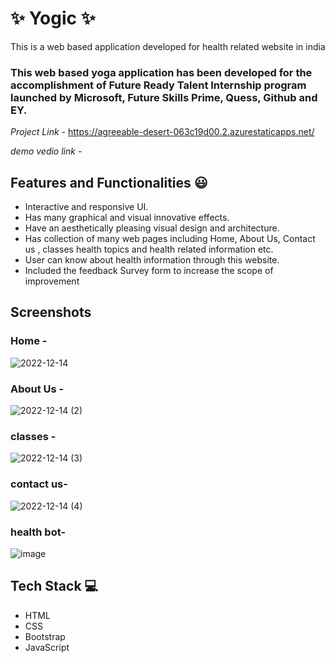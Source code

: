 # ✨ Yogic  ✨

This is a web based application developed for health related website in india

### This web based yoga application has been developed for the accomplishment of Future Ready Talent Internship program launched by Microsoft, Future Skills Prime, Quess, Github and EY.


*Project Link* - https://agreeable-desert-063c19d00.2.azurestaticapps.net/


*demo vedio link* -

## Features and Functionalities 😃

- Interactive and responsive UI.
- Has many graphical and visual innovative effects.
- Have an aesthetically pleasing visual design and architecture.
- Has collection of many web pages including Home, About Us, Contact us , classes health topics and health related information etc.
- User can know about health information through this website.
- Included the feedback Survey form to increase the scope of improvement 

## Screenshots

 

### Home -

   ![2022-12-14](https://user-images.githubusercontent.com/115459156/207517316-79b73b01-3323-453b-92da-06e5ca5bcf75.png)


### About Us -


![2022-12-14 (2)](https://user-images.githubusercontent.com/115459156/207517559-8a228585-f4e1-4bb0-bfdd-78f6c7f9e11e.png)


### classes -


![2022-12-14 (3)](https://user-images.githubusercontent.com/115459156/207517695-811ffe1e-9552-472d-b229-906c07074fbd.png)

### contact us-




![2022-12-14 (4)](https://user-images.githubusercontent.com/115459156/207518965-f7c40e12-1c99-4b94-9d2e-71544010f63e.png)




### health bot-
![image](https://user-images.githubusercontent.com/115459156/207524361-8feffe34-45a8-41f4-9e43-b70561b854b2.png)




## Tech Stack 💻


- HTML
- CSS
- Bootstrap
- JavaScript
